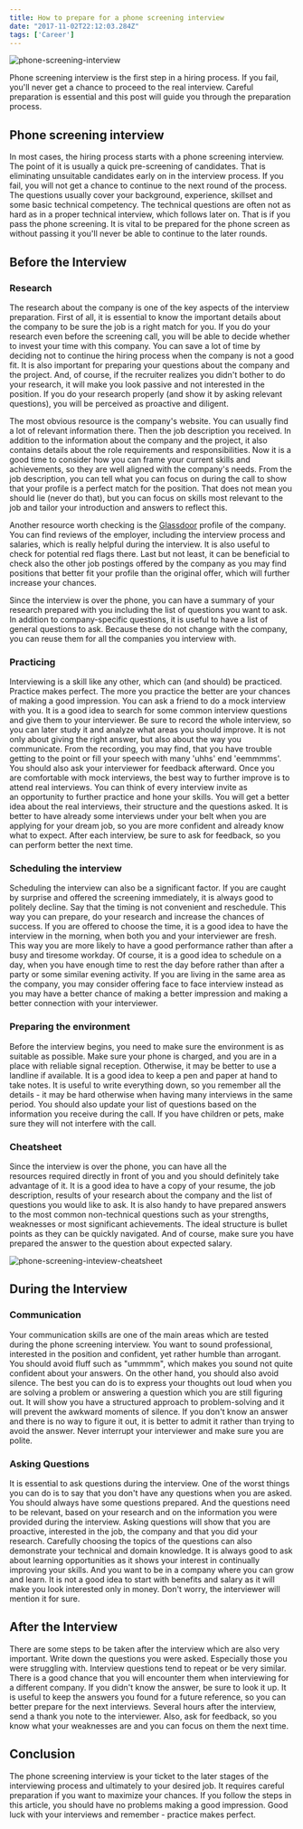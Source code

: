 ```yaml
---
title: How to prepare for a phone screening interview
date: "2017-11-02T22:12:03.284Z"
tags: ['Career']
---
```

![phone-screening-interview](./phone-screening-interview.jpg)

Phone screening interview is the first step in a hiring process. If you fail, you\'ll never get a chance to proceed to the real interview. Careful preparation is essential and this post will guide you through the preparation process.

Phone screening interview
-------------------------

In most cases, the hiring process starts with a phone screening interview. The point of it is usually a quick pre-screening of candidates. That is eliminating unsuitable candidates early on in the interview process. If you fail, you will not get a chance to continue to the next round of the process. The questions usually cover your background, experience, skillset and some basic technical competency. The technical questions are often not as hard as in a proper technical interview, which follows later on. That is if you pass the phone screening. It is vital to be prepared for the phone screen as without passing it you'll never be able to continue to the later rounds.

Before the Interview
--------------------

### Research

The research about the company is one of the key aspects of the interview preparation. First of all, it is essential to know the important details about the company to be sure the job is a right match for you. If you do your research even before the screening call, you will be able to decide whether to invest your time with this company. You can save a lot of time by deciding not to continue the hiring process when the company is not a good fit. It is also important for preparing your questions about the company and the project. And, of course, if the recruiter realizes you didn't bother to do your research, it will make you look passive and not interested in the position. If you do your research properly (and show it by asking relevant questions), you will be perceived as proactive and diligent.

The most obvious resource is the company's website. You can usually find a lot of relevant information there. Then the job description you received. In addition to the information about the company and the project, it also contains details about the role requirements and responsibilities. Now it is a good time to consider how you can frame your current skills and achievements, so they are well aligned with the company's needs. From the job description, you can tell what you can focus on during the call to show that your profile is a perfect match for the position. That does not mean you should lie (never do that), but you can focus on skills most relevant to the job and tailor your introduction and answers to reflect this.

Another resource worth checking is the [Glassdoor](https://www.glassdoor.com/index.htm) profile of the company. You can find reviews of the employer, including the interview process and salaries, which is really helpful during the interview. It is also useful to check for potential red flags there. Last but not least, it can be beneficial to check also the other job postings offered by the company as you may find positions that better fit your profile than the original offer, which will further increase your chances.

Since the interview is over the phone, you can have a summary of your research prepared with you including the list of questions you want to ask. In addition to company-specific questions, it is useful to have a list of general questions to ask. Because these do not change with the company, you can reuse them for all the companies you interview with.

### Practicing

Interviewing is a skill like any other, which can (and should) be practiced. Practice makes perfect. The more you practice the better are your chances of making a good impression. You can ask a friend to do a mock interview with you. It is a good idea to search for some common interview questions and give them to your interviewer. Be sure to record the whole interview, so you can later study it and analyze what areas you should improve. It is not only about giving the right answer, but also about the way you communicate. From the recording, you may find, that you have trouble getting to the point or fill your speech with many 'uhhs' end 'eemmmms'. You should also ask your interviewer for feedback afterward. Once you are comfortable with mock interviews, the best way to further improve is to attend real interviews. You can think of every interview invite as an opportunity to further practice and hone your skills. You will get a better idea about the real interviews, their structure and the questions asked. It is better to have already some interviews under your belt when you are applying for your dream job, so you are more confident and already know what to expect. After each interview, be sure to ask for feedback, so you can perform better the next time.

### Scheduling the interview

Scheduling the interview can also be a significant factor. If you are caught by surprise and offered the screening immediately, it is always good to politely decline. Say that the timing is not convenient and reschedule. This way you can prepare, do your research and increase the chances of success. If you are offered to choose the time, it is a good idea to have the interview in the morning, when both you and your interviewer are fresh. This way you are more likely to have a good performance rather than after a busy and tiresome workday. Of course, it is a good idea to schedule on a day, when you have enough time to rest the day before rather than after a party or some similar evening activity. If you are living in the same area as the company, you may consider offering face to face interview instead as you may have a better chance of making a better impression and making a better connection with your interviewer.

### Preparing the environment

Before the interview begins, you need to make sure the environment is as suitable as possible. Make sure your phone is charged, and you are in a place with reliable signal reception. Otherwise, it may be better to use a landline if available. It is a good idea to keep a pen and paper at hand to take notes. It is useful to write everything down, so you remember all the details - it may be hard otherwise when having many interviews in the same period. You should also update your list of questions based on the information you receive during the call. If you have children or pets, make sure they will not interfere with the call.

### Cheatsheet

Since the interview is over the phone, you can have all the resources required directly in front of you and you should definitely take advantage of it. It is a good idea to have a copy of your resume, the job description, results of your research about the company and the list of questions you would like to ask. It is also handy to have prepared answers to the most common non-technical questions such as your strengths, weaknesses or most significant achievements. The ideal structure is bullet points as they can be quickly navigated. And of course, make sure you have prepared the answer to the question about expected salary.

![phone-screening-inteview-cheatsheet](./phone-screening-inteview-cheatsheet.jpg)

During the Interview
--------------------

### Communication

Your communication skills are one of the main areas which are tested during the phone screening interview. You want to sound professional, interested in the position and confident, yet rather humble than arrogant. You should avoid fluff such as "ummmm", which makes you sound not quite confident about your answers. On the other hand, you should also avoid silence. The best you can do is to express your thoughts out loud when you are solving a problem or answering a question which you are still figuring out. It will show you have a structured approach to problem-solving and it will prevent the awkward moments of silence. If you don't know an answer and there is no way to figure it out, it is better to admit it rather than trying to avoid the answer. Never interrupt your interviewer and make sure you are polite.

### Asking Questions

It is essential to ask questions during the interview. One of the worst things you can do is to say that you don\'t have any questions when you are asked. You should always have some questions prepared. And the questions need to be relevant, based on your research and on the information you were provided during the interview. Asking questions will show that you are proactive, interested in the job, the company and that you did your research. Carefully choosing the topics of the questions can also demonstrate your technical and domain knowledge. It is always good to ask about learning opportunities as it shows your interest in continually improving your skills. And you want to be in a company where you can grow and learn. It is not a good idea to start with benefits and salary as it will make you look interested only in money. Don't worry, the interviewer will mention it for sure.

After the Interview
-------------------

There are some steps to be taken after the interview which are also very important. Write down the questions you were asked. Especially those you were struggling with. Interview questions tend to repeat or be very similar. There is a good chance that you will encounter them when interviewing for a different company. If you didn't know the answer, be sure to look it up. It is useful to keep the answers you found for a future reference, so you can better prepare for the next interviews. Several hours after the interview, send a thank you note to the interviewer. Also, ask for feedback, so you know what your weaknesses are and you can focus on them the next time.

Conclusion
----------

The phone screening interview is your ticket to the later stages of the interviewing process and ultimately to your desired job. It requires careful preparation if you want to maximize your chances. If you follow the steps in this article, you should have no problems making a good impression. Good luck with your interviews and remember - practice makes perfect.
